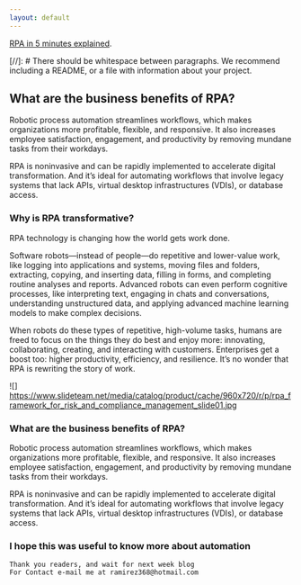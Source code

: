 ```yaml
---
layout: default
---
```



[RPA in 5 minutes explained](https://www.youtube.com/watch?v=9URSbTOE4YI).

[//]: #  There should be whitespace between paragraphs. We recommend including a README, or a file with information about your project.

## What are the business benefits of RPA?
Robotic process automation streamlines workflows, which makes organizations more profitable, flexible, and responsive. It also increases employee satisfaction, engagement, and productivity by removing mundane tasks from their workdays.

RPA is noninvasive and can be rapidly implemented to accelerate digital transformation. And it’s ideal for automating workflows that involve legacy systems that lack APIs, virtual desktop infrastructures (VDIs), or database access. 


### Why is RPA transformative?
RPA technology is changing how the world gets work done.

Software robots—instead of people—do repetitive and lower-value work, like logging into applications and systems, moving files and folders, extracting, copying, and inserting data, filling in forms, and completing routine analyses and reports. Advanced robots can even perform cognitive processes, like interpreting text, engaging in chats and conversations, understanding unstructured data, and applying advanced machine learning models to make complex decisions.

When robots do these types of repetitive, high-volume tasks, humans are freed to focus on the things they do best and enjoy more: innovating, collaborating, creating, and interacting with customers. Enterprises get a boost too: higher productivity, efficiency, and resilience. It’s no wonder that RPA is rewriting the story of work.

![] https://www.slideteam.net/media/catalog/product/cache/960x720/r/p/rpa_framework_for_risk_and_compliance_management_slide01.jpg
 
### What are the business benefits of RPA?
Robotic process automation streamlines workflows, which makes organizations more profitable, flexible, and responsive. It also increases employee satisfaction, engagement, and productivity by removing mundane tasks from their workdays.

RPA is noninvasive and can be rapidly implemented to accelerate digital transformation. And it’s ideal for automating workflows that involve legacy systems that lack APIs, virtual desktop infrastructures (VDIs), or database access. 


### I hope this was useful to know more about automation


```
Thank you readers, and wait for next week blog
For Contact e-mail me at ramirez368@hotmail.com

```
